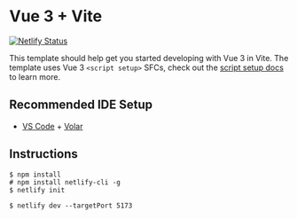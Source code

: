# Vue 3 + Vite

[![Netlify Status](https://api.netlify.com/api/v1/badges/a576a2a6-5067-4c8a-bf79-f3c7db4d8e8a/deploy-status)](https://app.netlify.com/sites/deplastic/deploys)

This template should help get you started developing with Vue 3 in Vite. The template uses Vue 3 `<script setup>` SFCs, check out the [script setup docs](https://v3.vuejs.org/api/sfc-script-setup.html#sfc-script-setup) to learn more.

## Recommended IDE Setup

- [VS Code](https://code.visualstudio.com/) + [Volar](https://marketplace.visualstudio.com/items?itemName=Vue.volar)

## Instructions
```
$ npm install
# npm install netlify-cli -g
$ netlify init
```
```
$ netlify dev --targetPort 5173
```
